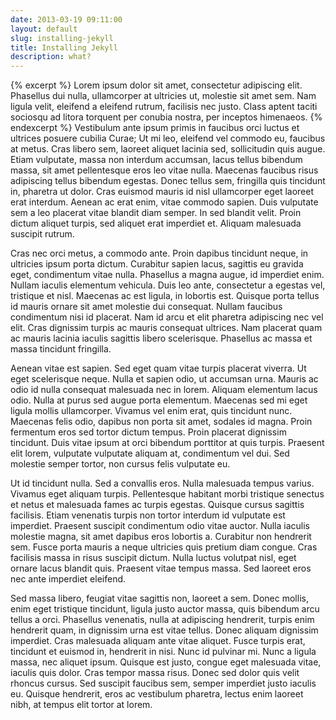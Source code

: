 ```yaml
---
date: 2013-03-19 09:11:00
layout: default
slug: installing-jekyll
title: Installing Jekyll
description: what?
---
```

{% excerpt %}
Lorem ipsum dolor sit amet, consectetur adipiscing elit. Phasellus dui nulla, ullamcorper at ultricies ut, molestie sit amet sem. Nam ligula velit, eleifend a eleifend rutrum, facilisis nec justo. Class aptent taciti sociosqu ad litora torquent per conubia nostra, per inceptos himenaeos.
{% endexcerpt %}
Vestibulum ante ipsum primis in faucibus orci luctus et ultrices posuere cubilia Curae; Ut mi leo, eleifend vel commodo eu, faucibus at metus. Cras libero sem, laoreet aliquet lacinia sed, sollicitudin quis augue. Etiam vulputate, massa non interdum accumsan, lacus tellus bibendum massa, sit amet pellentesque eros leo vitae nulla. Maecenas faucibus risus adipiscing tellus bibendum egestas. Donec tellus sem, fringilla quis tincidunt in, pharetra ut dolor. Cras euismod mauris id nisl ullamcorper eget laoreet erat interdum. Aenean ac erat enim, vitae commodo sapien. Duis vulputate sem a leo placerat vitae blandit diam semper. In sed blandit velit. Proin dictum aliquet turpis, sed aliquet erat imperdiet et. Aliquam malesuada suscipit rutrum.

Cras nec orci metus, a commodo ante. Proin dapibus tincidunt neque, in ultricies ipsum porta dictum. Curabitur sapien lacus, sagittis eu gravida eget, condimentum vitae nulla. Phasellus a magna augue, id imperdiet enim. Nullam iaculis elementum vehicula. Duis leo ante, consectetur a egestas vel, tristique et nisl. Maecenas ac est ligula, in lobortis est. Quisque porta tellus id mauris ornare sit amet molestie dui consequat. Nullam faucibus condimentum nisi id placerat. Nam id arcu et elit pharetra adipiscing nec vel elit. Cras dignissim turpis ac mauris consequat ultrices. Nam placerat quam ac mauris lacinia iaculis sagittis libero scelerisque. Phasellus ac massa et massa tincidunt fringilla.

Aenean vitae est sapien. Sed eget quam vitae turpis placerat viverra. Ut eget scelerisque neque. Nulla et sapien odio, ut accumsan urna. Mauris ac odio id nulla consequat malesuada nec in lorem. Aliquam elementum lacus odio. Nulla at purus sed augue porta elementum. Maecenas sed mi eget ligula mollis ullamcorper. Vivamus vel enim erat, quis tincidunt nunc. Maecenas felis odio, dapibus non porta sit amet, sodales id magna. Proin fermentum eros sed tortor dictum tempus. Proin placerat dignissim tincidunt. Duis vitae ipsum at orci bibendum porttitor at quis turpis. Praesent elit lorem, vulputate vulputate aliquam at, condimentum vel dui. Sed molestie semper tortor, non cursus felis vulputate eu.

Ut id tincidunt nulla. Sed a convallis eros. Nulla malesuada tempus varius. Vivamus eget aliquam turpis. Pellentesque habitant morbi tristique senectus et netus et malesuada fames ac turpis egestas. Quisque cursus sagittis facilisis. Etiam venenatis turpis non tortor interdum id vulputate est imperdiet. Praesent suscipit condimentum odio vitae auctor. Nulla iaculis molestie magna, sit amet dapibus eros lobortis a. Curabitur non hendrerit sem. Fusce porta mauris a neque ultricies quis pretium diam congue. Cras facilisis massa in risus suscipit dictum. Nulla luctus volutpat nisl, eget ornare lacus blandit quis. Praesent vitae tempus massa. Sed laoreet eros nec ante imperdiet eleifend.

Sed massa libero, feugiat vitae sagittis non, laoreet a sem. Donec mollis, enim eget tristique tincidunt, ligula justo auctor massa, quis bibendum arcu tellus a orci. Phasellus venenatis, nulla at adipiscing hendrerit, turpis enim hendrerit quam, in dignissim urna est vitae tellus. Donec aliquam dignissim imperdiet. Cras malesuada aliquam ante vitae aliquet. Fusce turpis erat, tincidunt et euismod in, hendrerit in nisi. Nunc id pulvinar mi. Nunc a ligula massa, nec aliquet ipsum. Quisque est justo, congue eget malesuada vitae, iaculis quis dolor. Cras tempor massa risus. Donec sed dolor quis velit rhoncus cursus. Sed suscipit faucibus sem, semper imperdiet justo iaculis eu. Quisque hendrerit, eros ac vestibulum pharetra, lectus enim laoreet nibh, at tempus elit tortor at lorem.